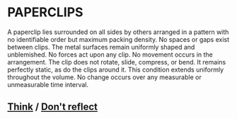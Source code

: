 # PAPERCLIPS

A paperclip lies surrounded on all sides by others arranged in a pattern with no identifiable order but maximum packing density. No spaces or gaps exist between clips. The metal surfaces remain uniformly shaped and unblemished. No forces act upon any clip. No movement occurs in the arrangement. The clip does not rotate, slide, compress, or bend. It remains perfectly static, as do the clips around it. This condition extends uniformly throughout the volume. No change occurs over any measurable or unmeasurable time interval.

## [Think](page-008f1a0b2ac36442) / [Don't reflect](page-e66c1b1181a94c81)

